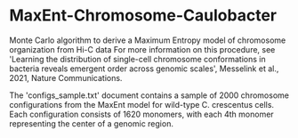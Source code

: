 # MaxEnt-Chromosome-Caulobacter
Monte Carlo algorithm to derive a Maximum Entropy model of chromosome organization from Hi-C data
For more information on this procedure, see 'Learning the distribution of single-cell chromosome
conformations in bacteria reveals emergent order across genomic scales', Messelink et al., 2021, Nature Communications.

The 'configs_sample.txt' document contains a sample of 2000 chromosome configurations from the MaxEnt model for wild-type C. crescentus cells. 
Each configuration consists of 1620 monomers, with each 4th monomer representing the center of a genomic region. 
